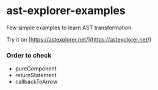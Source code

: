 # ast-explorer-examples
Few simple examples to learn AST transformation. 

Try it on [https://astexplorer.net/](https://astexplorer.net/)

### Order to check
- pureComponent
- returnStatement
- callbackToArrow
